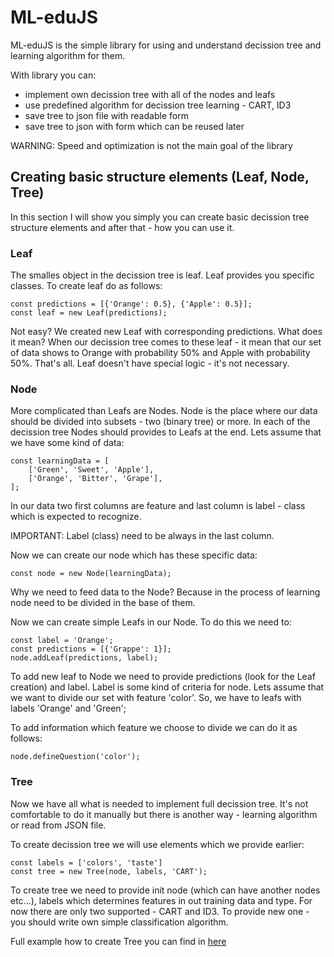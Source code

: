 # ML-eduJS
ML-eduJS is the simple library for using and understand decission tree and learning algorithm for them.

With library you can:
- implement own decission tree with all of the nodes and leafs
- use predefined algorithm for decission tree learning - CART, ID3
- save tree to json file with readable form
- save tree to json with form which can be reused later

WARNING: Speed and optimization is not the main goal of the library

## Creating basic structure elements (Leaf, Node, Tree)
In this section I will show you simply you can create basic decission tree structure elements and after that - how you can use it.

### Leaf
The smalles object in the decission tree is leaf. Leaf provides you specific classes. To create leaf do as follows:
```
const predictions = [{'Orange': 0.5}, {'Apple': 0.5}];
const leaf = new Leaf(predictions);
```
Not easy? We created new Leaf with corresponding predictions. What does it mean? When our decission tree comes to these leaf - it mean that our set of data shows to Orange with probability 50% and Apple with probability 50%. That's all. Leaf doesn't have special logic - it's not necessary.

### Node
More complicated than Leafs are Nodes. Node is the place where our data should be divided into subsets - two (binary tree) or more. In each of the decission tree Nodes should provides to Leafs at the end. Lets assume that we have some kind of data:
```
const learningData = [
    ['Green', 'Sweet', 'Apple'],
    ['Orange', 'Bitter', 'Grape'],
];
```
In our data two first columns are feature and last column is label - class which is expected to recognize.

IMPORTANT: Label (class) need to be always in the last column.

Now we can create our node which has these specific data:
```
const node = new Node(learningData);
```
Why we need to feed data to the Node? Because in the process of learning node need to be divided in the base of them.

Now we can create simple Leafs in our Node. To do this we need to:
```
const label = 'Orange';
const predictions = [{'Grappe': 1}];
node.addLeaf(predictions, label);
```
To add new leaf to Node we need to provide predictions (look for the Leaf creation) and label. Label is some kind of criteria for node. Lets assume that we want to divide our set with feature 'color'. So, we have to leafs with labels 'Orange' and 'Green';

To add information which feature we choose to divide we can do it as follows:
```
node.defineQuestion('color');
```

### Tree
Now we have all what is needed to implement full decission tree. It's not comfortable to do it manually but there is another way - learning algorithm or read from JSON file.

To create decission tree we will use elements which we provide earlier:
```
const labels = ['colors', 'taste']
const tree = new Tree(node, labels, 'CART');
```
To create tree we need to provide init node (which can have another nodes etc...), labels which determines features in out training data and type. For now there are only two supported - CART and ID3. To provide new one - you should write own simple  classification algorithm.

Full example how to create Tree you can find in [here](examples/structure.js)

